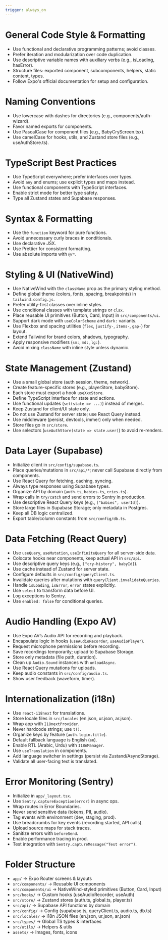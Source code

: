 ```yaml
---
trigger: always_on
---
```


# General Code Style & Formatting

* Use functional and declarative programming patterns; avoid classes.
* Prefer iteration and modularization over code duplication.
* Use descriptive variable names with auxiliary verbs (e.g., isLoading, hasError).
* Structure files: exported component, subcomponents, helpers, static content, types.
* Follow Expo's official documentation for setup and configuration.

# Naming Conventions

* Use lowercase with dashes for directories (e.g., components/auth-wizard).
* Favor named exports for components.
* Use PascalCase for component files (e.g., BabyCryScreen.tsx).
* Use camelCase for hooks, utils, and Zustand store files (e.g., useAuthStore.ts).

# TypeScript Best Practices

* Use TypeScript everywhere; prefer interfaces over types.
* Avoid `any` and enums; use explicit types and maps instead.
* Use functional components with TypeScript interfaces.
* Enable strict mode for better type safety.
* Type all Zustand states and Supabase responses.

# Syntax & Formatting

* Use the `function` keyword for pure functions.
* Avoid unnecessary curly braces in conditionals.
* Use declarative JSX.
* Use Prettier for consistent formatting.
* Use absolute imports with `@/*`.

# Styling & UI (NativeWind)

* Use NativeWind with the `className` prop as the primary styling method.
* Define global theme (colors, fonts, spacing, breakpoints) in `tailwind.config.js`.
* Prefer utility-first classes over inline styles.
* Use conditional classes with template strings or `clsx`.
* Place reusable UI primitives (Button, Card, Input) in `src/components/ui`.
* Support dark mode with `useColorScheme` and `dark:` variants.
* Use Flexbox and spacing utilities (`flex`, `justify-`, `items-`, `gap-`) for layout.
* Extend Tailwind for brand colors, shadows, typography.
* Apply responsive modifiers (`sm:`, `md:`, `lg:`).
* Avoid mixing `className` with inline style unless dynamic.

# State Management (Zustand)

* Use a small global store (auth session, theme, network).
* Create feature-specific stores (e.g., playerStore, babyStore).
* Each store must export a hook `useXxxStore`.
* Define TypeScript interface for state and actions.
* Use functional updates (`set(state => ...)`) instead of merges.
* Keep Zustand for client/UI state only.
* Do not use Zustand for server state; use React Query instead.
* Use middleware (persist, devtools, immer) only when needed.
* Store files go in `src/store`.
* Use selectors (`useAuthStore(state => state.user)`) to avoid re-renders.

# Data Layer (Supabase)

* Initialize client in `src/config/supabase.ts`.
* Place queries/mutations in `src/api/*`; never call Supabase directly from components.
* Use React Query for fetching, caching, syncing.
* Always type responses using Supabase types.
* Organize API by domain (`auth.ts`, `babies.ts`, `cries.ts`).
* Wrap calls in `try/catch` and send errors to Sentry in production.
* Use descriptive React Query keys (e.g., `["babies", userId]`).
* Store large files in Supabase Storage; only metadata in Postgres.
* Keep all DB logic centralized.
* Export table/column constants from `src/config/db.ts`.

# Data Fetching (React Query)

* Use `useQuery`, `useMutation`, `useInfiniteQuery` for all server-side data.
* Colocate hooks near components, keep actual API in `src/api`.
* Use descriptive query keys (e.g., `["cry-history", babyId]`).
* Use cache instead of Zustand for server state.
* Configure defaults in `src/config/queryClient.ts`.
* Invalidate queries after mutations with `queryClient.invalidateQueries`.
* Handle `isLoading`, `isError`, `error` states explicitly.
* Use `select` to transform data before UI.
* Log exceptions to Sentry.
* Use `enabled: false` for conditional queries.

# Audio Handling (Expo AV)

* Use Expo AV’s Audio API for recording and playback.
* Encapsulate logic in hooks (`useAudioRecorder`, `useAudioPlayer`).
* Request microphone permissions before recording.
* Save recordings temporarily; upload to Supabase Storage.
* Store only metadata (file path, duration).
* Clean up `Audio.Sound` instances with `unloadAsync`.
* Use React Query mutations for uploads.
* Keep audio constants in `src/config/audio.ts`.
* Show user feedback (waveform, timer).

# Internationalization (i18n)

* Use `react-i18next` for translations.
* Store locale files in `src/locales` (en.json, ur.json, ar.json).
* Wrap app with `I18nextProvider`.
* Never hardcode strings; use `t()`.
* Organize keys by feature (`auth.login.title`).
* Default fallback language is English (`en`).
* Enable RTL (Arabic, Urdu) with `I18nManager`.
* Use `useTranslation` in components.
* Add language switcher in settings (persist via Zustand/AsyncStorage).
* Validate all user-facing text is translated.

# Error Monitoring (Sentry)

* Initialize in `app/_layout.tsx`.
* Use `Sentry.captureException(error)` in async ops.
* Wrap routes in Error Boundaries.
* Never send sensitive data (tokens, PII, audio).
* Tag events with environment (dev, staging, prod).
* Use breadcrumbs for key events (recording started, API calls).
* Upload source maps for stack traces.
* Sanitize errors with `beforeSend`.
* Enable performance tracing in prod.
* Test integration with `Sentry.captureMessage("Test error")`.

# Folder Structure

* `app/` → Expo Router screens & layouts
* `src/components/` → Reusable UI components
* `src/components/ui` → NativeWind-styled primitives (Button, Card, Input)
* `src/hooks/` → Custom hooks (useAudioRecorder, useAuth)
* `src/store/` → Zustand stores (auth.ts, global.ts, player.ts)
* `src/api/` → Supabase API functions by domain
* `src/config/` → Config (supabase.ts, queryClient.ts, audio.ts, db.ts)
* `src/locales/` → i18n JSON files (en.json, ur.json, ar.json)
* `src/types/` → Global TS types & interfaces
* `src/utils/` → Helpers & utils
* `assets/` → Images, fonts, icons